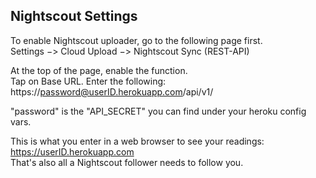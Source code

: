 ## Nightscout Settings  
  
To enable Nightscout uploader, go to the following page first.  
Settings &#8722;> Cloud Upload &#8722;> Nightscout Sync (REST-API)  

At the top of the page, enable the function.  
Tap on Base URL.  Enter the following:  
https://password@userID.herokuapp.com/api/v1/   

"password" is the "API_SECRET" you can find under your heroku config vars.  

This is what you enter in a web browser to see your readings:  
https://userID.herokuapp.com  
That's also all a Nightscout follower needs to follow you.  

